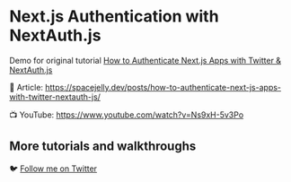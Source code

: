 # Next.js Authentication with NextAuth.js

Demo for original tutorial [How to Authenticate Next.js Apps with Twitter & NextAuth.js](https://www.youtube.com/watch?v=Ns9xH-5v3Po)

📝 Article: https://spacejelly.dev/posts/how-to-authenticate-next-js-apps-with-twitter-nextauth-js/

📺 YouTube: https://www.youtube.com/watch?v=Ns9xH-5v3Po

## More tutorials and walkthroughs

🐦 [Follow me on Twitter](https://twitter.com/shaikharfan7)

